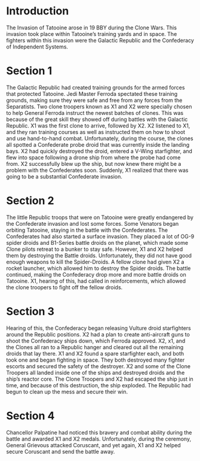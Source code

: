 # Introduction

The Invasion of Tatooine arose in 19 BBY during the Clone Wars.
This invasion took place within Tatooine’s training yards and in space.
The fighters within this invasion were the Galactic Republic and the Confederacy of Independent Systems.

# Section 1

The Galactic Republic had created training grounds for the armed forces that protected Tatooine.
Jedi Master Ferroda spectated these training grounds, making sure they were safe and free from any forces from the Separatists.
Two clone troopers known as X1 and X2 were specially chosen to help General Ferroda instruct the newest batches of clones.
This was because of the great skill they showed off during battles with the Galactic Republic.
X1 was the first clone to arrive, followed by X2.
X2 listened to X1, and they ran training courses as well as instructed them on how to shoot and use hand-to-hand combat.
Unfortunately, during the course, the clones all spotted a Confederate probe droid that was currently inside the landing bays.
X2 had quickly destroyed the droid, entered a V-Wing starfighter, and flew into space following a drone ship from where the probe had come from.
X2 successfully blew up the ship, but now knew there might be a problem with the Confederates soon.
Suddenly, X1 realized that there was going to be a substantial Confederate invasion.

# Section 2

The little Republic troops that were on Tatooine were greatly endangered by the Confederate invasion and lost some forces.
Some Venators began orbiting Tatooine, staying in the battle with the Confederates.
The Confederates had also started a surface invasion.
They placed a lot of OG-9 spider droids and B1-Series battle droids on the planet, which made some Clone pilots retreat to a bunker to stay safe.
However, X1 and X2 helped them by destroying the Battle droids.
Unfortunately, they did not have good enough weapons to kill the Spider-Droids.
A fellow clone had given X2 a rocket launcher, which allowed him to destroy the Spider droids.
The battle continued, making the Confederacy drop more and more battle droids on Tatooine.
X1, hearing of this, had called in reinforcements, which allowed the clone troopers to fight off the fellow droids.

# Section 3

Hearing of this, the Confederacy began releasing Vulture droid starfighters around the Republic positions.
X2 had a plan to create anti-aircraft guns to shoot the Confederacy ships down, which Ferroda approved.
X2, x1, and the Clones all ran to a Republic hanger and cleared out all the remaining droids that lay there.
X1 and X2 found a spare starfighter each, and both took one and began fighting in space.
They both destroyed many fighter escorts and secured the safety of the destroyer.
X2 and some of the Clone Troopers all landed inside one of the ships and destroyed droids and the ship’s reactor core.
The Clone Troopers and X2 had escaped the ship just in time, and because of this destruction, the ship exploded.
The Republic had begun to clean up the mess and secure their win.

# Section 4

Chancellor Palpatine had noticed this bravery and combat ability during the battle and awarded X1 and X2 medals.
Unfortunately, during the ceremony, General Grievous attacked Coruscant, and yet again, X1 and X2 helped secure Coruscant and send the battle away.
